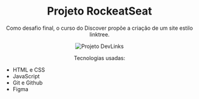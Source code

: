 <h1 align="center"> Projeto RockeatSeat </h1>
<p align="center"> Como desafio final, o curso do Discover propõe a criação de um site estilo linktree. </p>
<p align="center">
<img src=".github/preview.png" alt="Projeto DevLinks">
</p>
<p align="center"> Tecnologias usadas:</p>
<ul>
    <li> HTML e CSS  </li>
    <li> JavaScript  </li>
    <li> Git e Github</li>
    <li> Figma</li>
</ul>    
